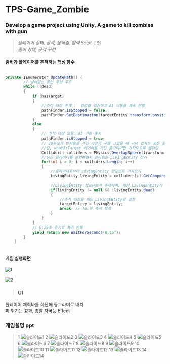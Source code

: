 # TPS-Game_Zombie

### Develop a game project using Unity, A game to kill zombies with gun 

>*플레이어 상태, 공격, 움직임, 입력 Scipt* 구현 <br>
>*좀비 상태, 공격 구현*

#### 좀비가 플레이어를 추적하는 핵심 함수

~~~c#

private IEnumerator UpdatePath() {
        // 살아있는 동안 무한 루프
        while (!dead)
        {
            if (hasTarget)
            {
                //추적 대상 존재 :  경로를 갱신하고 AI 이동을 계속 진행
                pathFinder.isStopped = false;
                pathFinder.SetDestination(targetEntity.transform.position);
            }
            else
            {
                // 추적 대상 없음: AI 이동 중지
                pathFinder.isStopped = true;
                // 20유닛의 반지름을 가진 가상의 구를 그렸을 때 구와 겹치는 모든 콜라이더를 가져옴
                //단, whatIsTarget 레이어를 가진 콜라이더만 가져오도록 필터링
                Collider[] colliders = Physics.OverlapSphere(transform.position, 20f, whatIsTarget);
                //모든 콜라이더를 순회하면서 살아있는 LivingEntity 찾기
                for(int i = 0; i < colliders.Length; i++)
                {
                    //콜라이더로부터 LivingEntity 컴포넌트 가져오기
                    LivingEntity livingEntity = colliders[i].GetComponent<LivingEntity>();

                    //LivingEntity 컴포넌트가 존재하며, 해상 LivingEntity가 살아 있다면
                    if(livingEntity != null && !livingEntity.dead)
                    {
                        //추적 대상을 해당 LivingEntity로 설정
                        targetEntity = livingEntity;
                        break; // for문 즉시 정지
                    }
                }
            }
            // 0.25초 주기로 처리 반복
            yield return new WaitForSeconds(0.25f);
        }
    }
  
  ~~~
  
  #### 게임 실행화면
  
  ![1](https://user-images.githubusercontent.com/83167302/136426928-a71ae11d-5e7f-4842-bb68-04121a936b15.PNG)
  
  ![2](https://user-images.githubusercontent.com/83167302/136426957-3b0d2ba6-3419-4ded-ad87-0c5ad01641b9.PNG)
  
  > ### UI <br>
   플레이어 체력바를 하단에 동그라미로 배치 <br>
   피 튀기는 효과, 총알 자국등 Effect
   

### 게임설명 ppt

>1
![슬라이드1](https://user-images.githubusercontent.com/83167302/139575010-0fd24090-5869-4c04-ab5e-1bf311e82dac.PNG)
2
![슬라이드2](https://user-images.githubusercontent.com/83167302/139575013-ec8f6eda-1c45-45a1-8ad4-8ddfe8bc8614.PNG)
3
![슬라이드3](https://user-images.githubusercontent.com/83167302/139575014-9f7e4ce5-2576-4f8b-b9b2-99d42a37f6cc.PNG)
4
![슬라이드4](https://user-images.githubusercontent.com/83167302/139575016-99f9cca6-e9cf-41ad-8a92-eba625913e60.PNG)
5
![슬라이드5](https://user-images.githubusercontent.com/83167302/139575017-98fe61d6-fd96-4d51-916b-7e38ffb57c68.PNG)
6
![슬라이드6](https://user-images.githubusercontent.com/83167302/139575018-26a03551-da79-4136-b885-7cc39fa1f150.PNG)
7
![슬라이드7](https://user-images.githubusercontent.com/83167302/139575020-b3f986ae-587c-4a04-b4ff-2129123bf229.PNG)
8
![슬라이드8](https://user-images.githubusercontent.com/83167302/139575023-a0a8d93e-3d1c-467a-88b9-20844e730971.PNG)
9
![슬라이드9](https://user-images.githubusercontent.com/83167302/139575024-0008ca0d-91b7-4fac-b31e-18d0d01d0708.PNG)
10
![슬라이드10](https://user-images.githubusercontent.com/83167302/139575027-90e70aec-9847-4967-af0b-4fed3244e665.PNG)
11
![슬라이드11](https://user-images.githubusercontent.com/83167302/139575028-5f4ba648-c36c-443f-9732-97c80d105b81.PNG)
12
![슬라이드12](https://user-images.githubusercontent.com/83167302/139575030-813b571f-874b-460e-b676-eae12cf08c0a.PNG)
13
![슬라이드13](https://user-images.githubusercontent.com/83167302/139575031-1efbf34d-c692-4036-9abf-ca3b90a6a3bb.PNG)
14
![슬라이드14](https://user-images.githubusercontent.com/83167302/139575032-115d4b0a-0993-4f26-9152-b233ae07a545.PNG)

